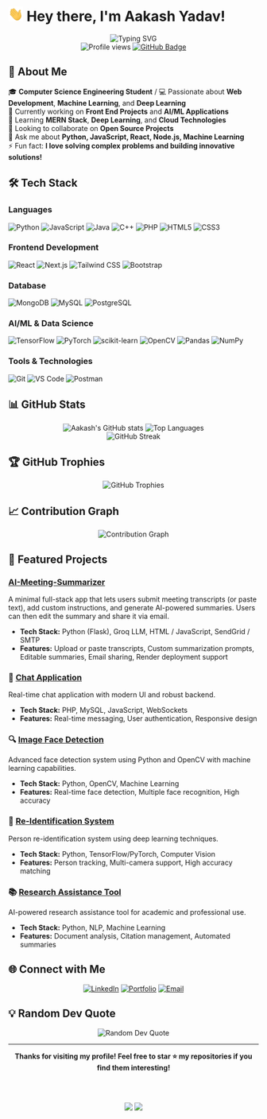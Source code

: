 # <img src="https://raw.githubusercontent.com/ABSphreak/ABSphreak/master/gifs/Hi.gif" width="30px"> Hey there, I'm Aakash Yadav!

<div align="center">
  <img src="https://readme-typing-svg.herokuapp.com?font=Fira+Code&pause=1000&width=435&lines=Front+End+Developer;AI%2FML+Enthusiast;Computer+Science+Student;Always+Learning+New+Things" alt="Typing SVG" />
</div>
<div align="center">
  <img src="https://komarev.com/ghpvc/?username=AakashYadv&label=Profile%20views&color=0e75b6&style=flat" alt="Profile views" />
  <a href="https://github.com/AakashYadv?tab=followers"><img src="https://img.shields.io/github/followers/AakashYadv?label=Followers&style=social" alt="GitHub Badge"></a>
</div>

## 🚀 About Me

🎓 **Computer Science Engineering Student**  /
💻 Passionate about **Web Development**, **Machine Learning**, and **Deep Learning**  
🔭 Currently working on **Front End Projects** and **AI/ML Applications**  
🌱 Learning **MERN Stack**, **Deep Learning**, and **Cloud Technologies**  
👯 Looking to collaborate on **Open Source Projects**  
💬 Ask me about **Python, JavaScript, React, Node.js, Machine Learning**  
⚡ Fun fact: **I love solving complex problems and building innovative solutions!**  

## 🛠️ Tech Stack

### Languages
![Python](https://img.shields.io/badge/Python-3776AB?style=for-the-badge&logo=python&logoColor=white)
![JavaScript](https://img.shields.io/badge/JavaScript-F7DF1E?style=for-the-badge&logo=javascript&logoColor=black)
![Java](https://img.shields.io/badge/Java-ED8B00?style=for-the-badge&logo=openjdk&logoColor=white)
![C++](https://img.shields.io/badge/C++-00599C?style=for-the-badge&logo=c%2B%2B&logoColor=white)
![PHP](https://img.shields.io/badge/PHP-777BB4?style=for-the-badge&logo=php&logoColor=white)
![HTML5](https://img.shields.io/badge/HTML5-E34F26?style=for-the-badge&logo=html5&logoColor=white)
![CSS3](https://img.shields.io/badge/CSS3-1572B6?style=for-the-badge&logo=css3&logoColor=white)

### Frontend Development
![React](https://img.shields.io/badge/React-20232A?style=for-the-badge&logo=react&logoColor=61DAFB)
![Next.js](https://img.shields.io/badge/Next.js-000000?style=for-the-badge&logo=next.js&logoColor=white)
![Tailwind CSS](https://img.shields.io/badge/Tailwind_CSS-38B2AC?style=for-the-badge&logo=tailwind-css&logoColor=white)
![Bootstrap](https://img.shields.io/badge/Bootstrap-563D7C?style=for-the-badge&logo=bootstrap&logoColor=white)



### Database
![MongoDB](https://img.shields.io/badge/MongoDB-4EA94B?style=for-the-badge&logo=mongodb&logoColor=white)
![MySQL](https://img.shields.io/badge/MySQL-00000F?style=for-the-badge&logo=mysql&logoColor=white)
![PostgreSQL](https://img.shields.io/badge/PostgreSQL-316192?style=for-the-badge&logo=postgresql&logoColor=white)

### AI/ML & Data Science
![TensorFlow](https://img.shields.io/badge/TensorFlow-FF6F00?style=for-the-badge&logo=tensorflow&logoColor=white)
![PyTorch](https://img.shields.io/badge/PyTorch-EE4C2C?style=for-the-badge&logo=pytorch&logoColor=white)
![scikit-learn](https://img.shields.io/badge/scikit--learn-F7931E?style=for-the-badge&logo=scikit-learn&logoColor=white)
![OpenCV](https://img.shields.io/badge/OpenCV-5C3EE8?style=for-the-badge&logo=opencv&logoColor=white)
![Pandas](https://img.shields.io/badge/Pandas-150458?style=for-the-badge&logo=pandas&logoColor=white)
![NumPy](https://img.shields.io/badge/NumPy-013243?style=for-the-badge&logo=numpy&logoColor=white)

### Tools & Technologies
![Git](https://img.shields.io/badge/Git-F05032?style=for-the-badge&logo=git&logoColor=white)
![VS Code](https://img.shields.io/badge/VS_Code-007ACC?style=for-the-badge&logo=visual-studio-code&logoColor=white)
![Postman](https://img.shields.io/badge/Postman-FF6C37?style=for-the-badge&logo=postman&logoColor=white)

## 📊 GitHub Stats

<div align="center">
  <img src="https://github-readme-stats.vercel.app/api?username=AakashYadv&show_icons=true&theme=radical&hide_border=true" alt="Aakash's GitHub stats" />
  <img src="https://github-readme-stats.vercel.app/api/top-langs/?username=AakashYadv&layout=compact&theme=radical&hide_border=true" alt="Top Languages" />
</div>

<div align="center">
  <img src="https://github-readme-streak-stats.herokuapp.com/?user=AakashYadv&theme=radical&hide_border=true" alt="GitHub Streak" />
</div>

## 🏆 GitHub Trophies

<div align="center">
  <img src="https://github-profile-trophy.vercel.app/?username=AakashYadv&theme=radical&no-frame=true&row=1&column=7" alt="GitHub Trophies" />
</div>

## 📈 Contribution Graph

<div align="center">
  <img src="https://github-readme-activity-graph.vercel.app/graph?username=AakashYadv&theme=react-dark&hide_border=true" alt="Contribution Graph" />
</div>

## 🚀 Featured Projects


### [AI-Meeting-Summarizer](https://github.com/AakashYadv/AI-Meeting-Summarizer)  
A minimal full-stack app that lets users submit meeting transcripts (or paste text), add custom instructions, and generate AI-powered summaries. Users can then edit the summary and share it via email.  
- **Tech Stack:** Python (Flask), Groq LLM, HTML / JavaScript, SendGrid / SMTP  
- **Features:** Upload or paste transcripts, Custom summarization prompts, Editable summaries, Email sharing, Render deployment support

### 💬 [Chat Application](https://github.com/AakashYadv/ChatApp)
Real-time chat application with modern UI and robust backend.
- **Tech Stack:** PHP, MySQL, JavaScript, WebSockets
- **Features:** Real-time messaging, User authentication, Responsive design
 
### 🔍 [Image Face Detection](https://github.com/AakashYadv/Image_face_detection)
Advanced face detection system using Python and OpenCV with machine learning capabilities.
- **Tech Stack:** Python, OpenCV, Machine Learning
- **Features:** Real-time face detection, Multiple face recognition, High accuracy

### 🤖 [Re-Identification System](https://github.com/AakashYadv/Re-Indetification)
Person re-identification system using deep learning techniques.
- **Tech Stack:** Python, TensorFlow/PyTorch, Computer Vision
- **Features:** Person tracking, Multi-camera support, High accuracy matching

### 📚 [Research Assistance Tool](https://github.com/AakashYadv/research-assistance)
AI-powered research assistance tool for academic and professional use.
- **Tech Stack:** Python, NLP, Machine Learning
- **Features:** Document analysis, Citation management, Automated summaries

## 🌐 Connect with Me

<div align="center">
  
[![LinkedIn](https://img.shields.io/badge/LinkedIn-0077B5?style=for-the-badge&logo=linkedin&logoColor=white)](https://www.linkedin.com/in/aakash-yadav-b2b524257/)
[![Portfolio](https://img.shields.io/badge/Portfolio-000000?style=for-the-badge&logo=About.me&logoColor=white)](https://aakashyadav.github.io)
[![Email](https://img.shields.io/badge/Email-D14836?style=for-the-badge&logo=gmail&logoColor=white)](mailto:aky47bolt@gmail.com)

</div>

## 💡 Random Dev Quote

<div align="center">
  <img src="https://quotes-github-readme.vercel.app/api?type=horizontal&theme=radical" alt="Random Dev Quote" />
</div>



---

<div align="center">
  <b>Thanks for visiting my profile! Feel free to star ⭐ my repositories if you find them interesting!</b>
  
  <br><br>
  
  <img src="https://forthebadge.com/images/badges/built-with-love.svg" />
  <img src="https://forthebadge.com/images/badges/powered-by-coffee.svg" />
</div>
